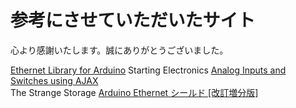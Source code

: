 #

# 参考にさせていただいたサイト
心より感謝いたします。誠にありがとうございました。

[Ethernet Library for Arduino](https://github.com/arduino-libraries/Ethernet)
Starting Electronics [Analog Inputs and Switches using AJAX](https://startingelectronics.org/tutorials/arduino/ethernet-shield-web-server-tutorial/AJAX-read-switches-analog/)  
The Strange Storage [Arduino Ethernet シールド [改訂増分版]](https://www.storange.jp/2014/04/arduino-ethernet.html)
